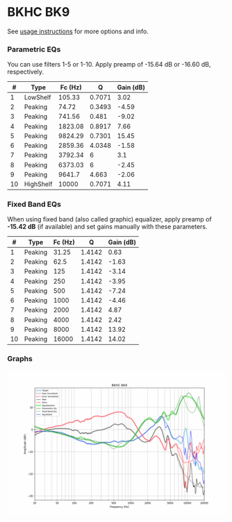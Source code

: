 # BKHC BK9
See [usage instructions](https://github.com/jaakkopasanen/AutoEq#usage) for more options and info.

### Parametric EQs
You can use filters 1-5 or 1-10. Apply preamp of -15.64 dB or -16.60 dB, respectively.

|   # | Type      |   Fc (Hz) |      Q |   Gain (dB) |
|-----|-----------|-----------|--------|-------------|
|   1 | LowShelf  |    105.33 | 0.7071 |        3.02 |
|   2 | Peaking   |     74.72 | 0.3493 |       -4.59 |
|   3 | Peaking   |    741.56 | 0.481  |       -9.02 |
|   4 | Peaking   |   1823.08 | 0.8917 |        7.66 |
|   5 | Peaking   |   9824.29 | 0.7301 |       15.45 |
|   6 | Peaking   |   2859.36 | 4.0348 |       -1.58 |
|   7 | Peaking   |   3792.34 | 6      |        3.1  |
|   8 | Peaking   |   6373.03 | 6      |       -2.45 |
|   9 | Peaking   |   9641.7  | 4.663  |       -2.06 |
|  10 | HighShelf |  10000    | 0.7071 |        4.11 |

### Fixed Band EQs
When using fixed band (also called graphic) equalizer, apply preamp of **-15.42 dB** (if available) and set gains manually with these parameters.

|   # | Type    |   Fc (Hz) |      Q |   Gain (dB) |
|-----|---------|-----------|--------|-------------|
|   1 | Peaking |     31.25 | 1.4142 |        0.63 |
|   2 | Peaking |     62.5  | 1.4142 |       -1.63 |
|   3 | Peaking |    125    | 1.4142 |       -3.14 |
|   4 | Peaking |    250    | 1.4142 |       -3.95 |
|   5 | Peaking |    500    | 1.4142 |       -7.24 |
|   6 | Peaking |   1000    | 1.4142 |       -4.46 |
|   7 | Peaking |   2000    | 1.4142 |        4.87 |
|   8 | Peaking |   4000    | 1.4142 |        2.42 |
|   9 | Peaking |   8000    | 1.4142 |       13.92 |
|  10 | Peaking |  16000    | 1.4142 |       14.02 |

### Graphs
![](./BKHC%20BK9.png)
